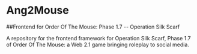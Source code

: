 # Ang2Mouse
##Frontend for Order Of The Mouse: Phase 1.7 -- Operation Silk Scarf

A repository for the frontend framework for Operation Silk Scarf, Phase 1.7 of Order Of The Mouse: a Web 2.1 game bringing roleplay to social media.
